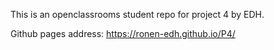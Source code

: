 This is an openclassrooms student repo for project 4 by EDH.

Github pages address: https://ronen-edh.github.io/P4/
